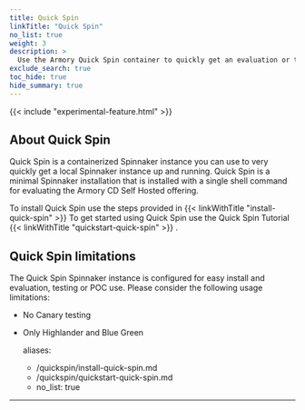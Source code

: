 ```yaml
---
title: Quick Spin 
linkTitle: "Quick Spin"
no_list: true
weight: 3
description: >
  Use the Armory Quick Spin container to quickly get an evaluation or testing instance of Spinnaker up and running.
exclude_search: true
toc_hide: true
hide_summary: true
---
```

{{< include "experimental-feature.html" >}}

## About Quick Spin
Quick Spin is a containerized Spinnaker instance you can use to very quickly get a local Spinnaker instance up and running. Quick Spin is a minimal Spinnaker installation that is installed with a single shell command for evaluating the Armory CD Self Hosted offering.

To install Quick Spin use the steps provided in {{< linkWithTitle "install-quick-spin" >}} 
To get started using Quick Spin use the Quick Spin Tutorial {{< linkWithTitle "quickstart-quick-spin" >}} .

## Quick Spin limitations
The Quick Spin Spinnaker instance is configured for easy install and evaluation, testing or POC use. Please consider the following usage limitations:
- No Canary testing
- Only Highlander and Blue Green
  
  aliases:
  - /quickspin/install-quick-spin.md
  - /quickspin/quickstart-quick-spin.md
  - no_list: true
---